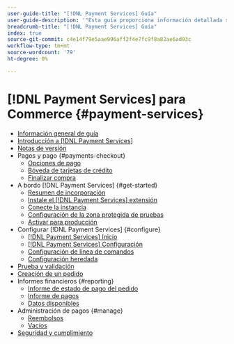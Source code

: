 ```yaml
---
user-guide-title: "[!DNL Payment Services] Guía"
user-guide-description: '"Esta guía proporciona información detallada sobre la instalación y configuración de [!DNL Payment Services] para su [!DNL Adobe Commerce] o [!DNL Magento Open Source] tienda".'
breadcrumb-title: "[!DNL Payment Services] Guía"
index: true
source-git-commit: c4e14f79e5aae996aff2f4e7fc9f8a82ae6ad93c
workflow-type: tm+mt
source-wordcount: '79'
ht-degree: 0%

---
```



# [!DNL Payment Services] para Commerce {#payment-services}

- [Información general de guía](guide-overview.md)
- [Introducción a [!DNL Payment Services]](overview.md)
- [Notas de versión](release-notes.md)
- Pagos y pago {#payments-checkout}
   - [Opciones de pago](payments-options.md)
   - [Bóveda de tarjetas de crédito](vaulting.md)
   - [Finalizar compra](checkout.md)
- A bordo [!DNL Payment Services] {#get-started}
   - [Resumen de incorporación](onboard.md)
   - [Instale el [!DNL Payment Services] extensión](install.md)
   - [Conecte la instancia](connect.md)
   - [Configuración de la zona protegida de pruebas](sandbox.md)
   - [Activar para producción](production.md)
- Configurar [!DNL Payment Services] {#configure}
   - [[!DNL Payment Services] Inicio](payments-home.md)
   - [[!DNL Payment Services] Configuración](settings.md)
   - [Configuración de línea de comandos](configure-cli.md)
   - [Configuración heredada](configure-admin.md)
- [Prueba y validación](test-validate.md)
- [Creación de un pedido](create-order.md)
- Informes financieros {#reporting}
   - [Informe de estado de pago del pedido](order-payment-status.md)
   - [Informe de pagos](payouts.md)
   - [Datos disponibles](data.md)
- Administración de pagos {#manage}
   - [Reembolsos](refunds.md)
   - [Vacíos](voids.md)
- [Seguridad y cumplimiento](security.md)
